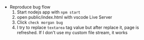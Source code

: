 * Reproduce bug flow
  1. Start nodejs app with `npm start`
  2. open public/index.html with vscode Live Server
  3. Click `check morgan bug`
  4. I try to replace `textarea` tag value but after replace it, page is refreshed. If I don't use my custom file stream, it works